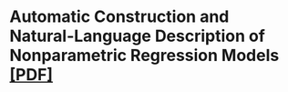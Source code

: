 # Automatic Construction and Natural-Language Description of Nonparametric Regression Models [[PDF]](https://www.aaai.org/ocs/index.php/AAAI/AAAI14/paper/viewFile/8240/8564)
